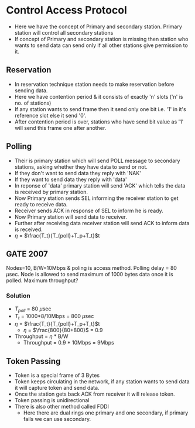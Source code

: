# Control Access Protocol

- Here we have the concept of Primary and secondary station. Primary station will control all secondary stations
- If concept of Primary and secondary station is missing then station who wants to send data can send only if all other stations give permission to it.

## Reservation
- In reservation technique station needs to make reservation before sending data.
- Here we have contention period & it consists of exactly 'n' slots ('n' is no. of stations)
- If any station wants to send frame then it send only one bit i.e. '1' in it's reference slot else it send '0'.
- After contention period is over, stations who have send bit value as '1' will send this frame one after another.

## Polling
- Their is primary station which will send POLL message to secondary stations, asking whether they have data to send or not.
- If they don't want to send data they reply with 'NAK'
- If they want to send data they reply with 'data'
- In reponse of 'data' primary station will send 'ACK' which tells the data is received by primary station.
- Now Primary station sends SEL informing the receiver station to get ready to receive data.
- Receiver sends ACK in response of SEL to inform he is ready.
- Now Primary station will send data to receiver.
- Further after receiving data receiver station will send ACK to inform data is received.
- $\eta$ = $\frac{T_t}{T_{poll}+T_p+T_t}$t

## GATE 2007
Nodes=10, B/W=10Mbps & poling is access method. Polling delay = 80 $\mu$sec. Node is allowed to send maximum of 1000 bytes data once it is polled. Maximum throughput?

### Solution
- $T_{poll}$ = 80 $\mu$sec
- $T_t$ = 1000*8/10Mbps = 800 $\mu$sec
- $\eta$ = $\frac{T_t}{T_{poll}+T_p+T_t}$t
  - $\eta$ = $\frac{800}{80+800}$ = 0.9
- Throughput = $\eta$ * B/W
  - Throughput = 0.9 * 10Mbps = 9Mbps

## Token Passing
- Token is a special frame of 3 Bytes
- Token keeps circulating in the network, if any station wants to send data it will capture token and send data.
- Once the station gets back ACK from receiver it will release token.
- Token passing is unidirectional
- There is also other method called FDDI
  - Here there are dual rings one primary and one secondary, if primary fails we can use secondary.